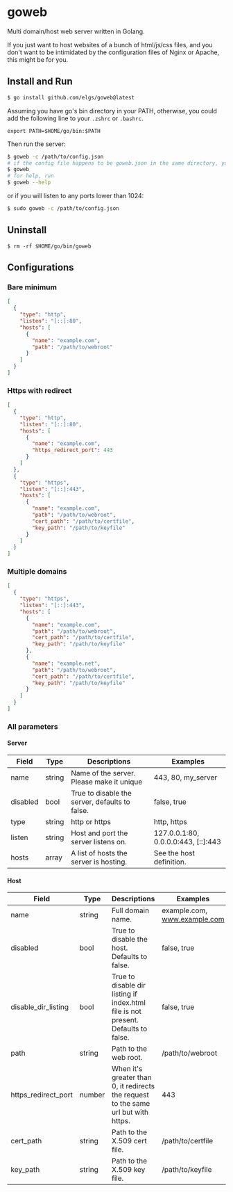 # goweb

Multi domain/host web server written in Golang.

If you just want to host websites of a bunch of html/js/css files, and you don't want to be intimidated by the configuration files of Nginx or Apache, this might be for you.

## Install and Run

```sh
$ go install github.com/elgs/goweb@latest
```

Assuming you have go's bin directory in your PATH, otherwise, you could add the following line to your `.zshrc` or `.bashrc`.

```
export PATH=$HOME/go/bin:$PATH
```

Then run the server:

```sh
$ goweb -c /path/to/config.json
# if the config file happens to be goweb.json in the same directory, you could simply run:
$ goweb
# for help, run
$ goweb --help
```

or if you will listen to any ports lower than 1024:

```sh
$ sudo goweb -c /path/to/config.json
```

## Uninstall

```
$ rm -rf $HOME/go/bin/goweb
```

## Configurations

### Bare minimum

```json
[
  {
    "type": "http",
    "listen": "[::]:80",
    "hosts": [
      {
        "name": "example.com",
        "path": "/path/to/webroot"
      }
    ]
  }
]
```

### Https with redirect

```json
[
  {
    "type": "http",
    "listen": "[::]:80",
    "hosts": [
      {
        "name": "example.com",
        "https_redirect_port": 443
      }
    ]
  },
  {
    "type": "https",
    "listen": "[::]:443",
    "hosts": [
      {
        "name": "example.com",
        "path": "/path/to/webroot",
        "cert_path": "/path/to/certfile",
        "key_path": "/path/to/keyfile"
      }
    ]
  }
]
```

### Multiple domains

```json
[
  {
    "type": "https",
    "listen": "[::]:443",
    "hosts": [
      {
        "name": "example.com",
        "path": "/path/to/webroot",
        "cert_path": "/path/to/certfile",
        "key_path": "/path/to/keyfile"
      },
      {
        "name": "example.net",
        "path": "/path/to/webroot",
        "cert_path": "/path/to/certfile",
        "key_path": "/path/to/keyfile"
      }
    ]
  }
]
```

### All parameters

#### Server

| Field    | Type   | Descriptions                                   | Examples                            |
| -------- | ------ | ---------------------------------------------- | ----------------------------------- |
| name     | string | Name of the server. Please make it unique      | 443, 80, my_server                  |
| disabled | bool   | True to disable the server, defaults to false. | false, true                         |
| type     | string | http or https                                  | http, https                         |
| listen   | string | Host and port the server listens on.           | 127.0.0.1:80, 0.0.0.0:443, [::]:443 |
| hosts    | array  | A list of hosts the server is hosting.         | See the host definition.            |

#### Host

| Field               | Type   | Descriptions                                                                       | Examples                     |
| ------------------- | ------ | ---------------------------------------------------------------------------------- | ---------------------------- |
| name                | string | Full domain name.                                                                  | example.com, www.example.com |
| disabled            | bool   | True to disable the host. Defaults to false.                                       | false, true                  |
| disable_dir_listing | bool   | True to disable dir listing if index.html file is not present. Defaults to false.  | false, true                  |
| path                | string | Path to the web root.                                                              | /path/to/webroot             |
| https_redirect_port | number | When it's greater than 0, it redirects the request to the same url but with https. | 443                          |
| cert_path           | string | Path to the X.509 cert file.                                                       | /path/to/certfile            |
| key_path            | string | Path to the X.509 key file.                                                        | /path/to/keyfile             |
